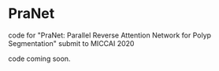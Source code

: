 # PraNet
code for "PraNet: Parallel Reverse Attention Network for Polyp Segmentation" submit to MICCAI 2020

code coming soon.
